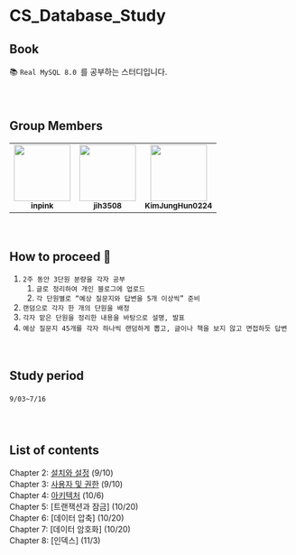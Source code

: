 # CS_Database_Study


## Book
📚 `Real MySQL 8.0 `를 공부하는 스터디입니다.　   
　    
　   
## Group Members
<table>
  <tbody><tr>
    <td align="center"><a href="https://github.com/inpink"><img src="https://avatars.githubusercontent.com/u/108166692?v=4" width="100px;" alt="" style="max-width: 100%;"><br><sub><b>inpink</b></sub></a><br></td>
    <td align="center"><a href="https://github.com/jih3508"><img src="https://avatars.githubusercontent.com/u/48061617?v=4" width="100px;" alt="" style="max-width: 100%;"><br><sub><b>jih3508</b></sub></a><br></td>     
    <td align="center"><a href="https://github.com/KimJungHun0224"><img src="https://avatars.githubusercontent.com/u/131369722?v=4" width="100px;" alt="" style="max-width: 100%;"><br><sub><b>KimJungHun0224</b></sub></a><br></td>     
       
  </tr>
</tbody></table>
　   
    
## How to proceed 📖
1. `2주 동안 3단원 분량을 각자 공부`
    1.  `글로 정리하여 개인 블로그에 업로드`
    2. `각 단원별로 “예상 질문지와 답변을 5개 이상씩” 준비`
2. `랜덤으로 각자 한 개의 단원을 배정`
3. `각자 맡은 단원을 정리한 내용을 바탕으로 설명, 발표`
4. `예상 질문지 45개를 각자 하나씩 랜덤하게 뽑고, 글이나 책을 보지 않고 면접하듯 답변`
　   

　   
## Study period
`9/03~7/16`
　   
　   
　   
## List of contents       
Chapter 2: [설치와 설정](https://github.com/inpink/CS_Database_Study/tree/chapter_priority/02_%EC%84%A4%EC%B9%98%EC%99%80_%EC%84%A4%EC%A0%95) (9/10)　   
Chapter 3: [사용자 및 권한](https://github.com/inpink/CS_Database_Study/tree/chapter_priority/03_%EC%82%AC%EC%9A%A9%EC%9E%90_%EB%B0%8F_%EA%B6%8C%ED%95%9C) (9/10)　   
Chapter 4: [아키텍처](https://github.com/inpink/CS_Database_Study/tree/chapter_priority/04_%EC%95%84%ED%82%A4%ED%85%8D%EC%B2%98) (10/6)　   
Chapter 5: [트랜잭션과 잠금] (10/20)　   
Chapter 6: [데이터 압축] (10/20)　   
Chapter 7: [데이터 암호화] (10/20)　   
Chapter 8: [인덱스] (11/3)　   
　   
